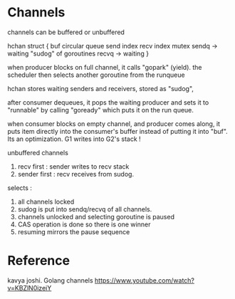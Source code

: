 
# Channels

channels can be buffered or unbuffered 

hchan struct 
{
	buf circular queue
	send index
	recv index
	mutex 
	sendq -> waiting "sudog" of goroutines
	recvq -> waiting
}

when producer blocks on full channel, it calls "gopark" (yield).  the scheduler then selects another goroutine from the runqueue

hchan stores waiting senders and receivers, stored as "sudog", 

after consumer dequeues, it pops the waiting producer and sets it to "runnable" by calling "goready" which puts it on the run queue.

when consumer blocks on empty channel, and producer comes along, it puts item directly into the consumer's buffer instead of putting it into "buf".  Its an optimization.  G1 writes into G2's stack !

unbuffered channels
1. recv first : sender writes to recv stack
2. sender first : recv receives from sudog.

selects : 
1. all channels locked
2. sudog is put into sendq/recvq of all channels.
3. channels unlocked and selecting goroutine is paused
4. CAS operation is done so there is one winner
5. resuming mirrors the pause sequence

# Reference

kavya joshi. Golang channels https://www.youtube.com/watch?v=KBZlN0izeiY

